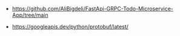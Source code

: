 * https://github.com/AliBigdeli/FastApi-GRPC-Todo-Microservice-App/tree/main

* https://googleapis.dev/python/protobuf/latest/